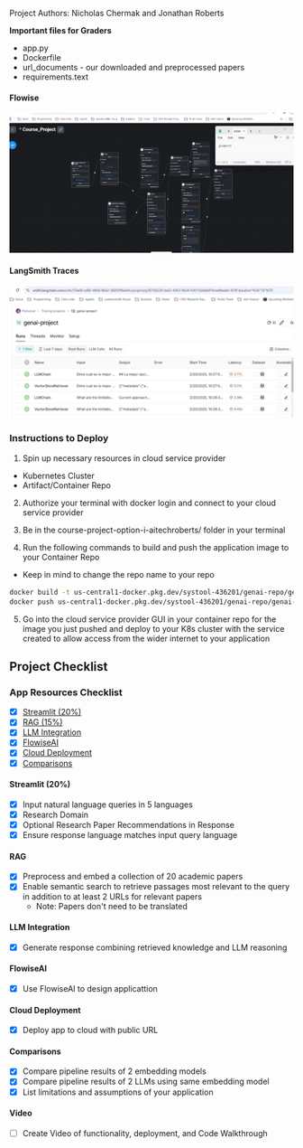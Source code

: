 Project Authors: Nicholas Chermak and Jonathan Roberts

**Important files for Graders**
- app.py
- Dockerfile
- url_documents - our downloaded and preprocessed papers
- requirements.text

#### Flowise
![alt text](flowise.png)

#### LangSmith Traces
![alt text](traces.png)

### Instructions to Deploy
1. Spin up necessary resources in cloud service provider
- Kubernetes Cluster
- Artifact/Container Repo

2. Authorize your terminal with docker login and connect to your cloud service provider

3. Be in the course-project-option-i-aitechroberts/ folder in your terminal

4. Run the following commands to build and push the application image to your Container Repo
- Keep in mind to change the repo name to your repo
```bash
docker build -t us-central1-docker.pkg.dev/systool-436201/genai-repo/genai-project:latest .
docker push us-central1-docker.pkg.dev/systool-436201/genai-repo/genai-project:latest
```

5. Go into the cloud service provider GUI in your container repo for the image you just pushed and deploy to your K8s cluster with the service created to allow access from the wider internet to your application

## Project Checklist
### App Resources Checklist
- [x] [Streamlit (20%)](####Streamlit)
- [x] [RAG (15%)](####RAG)
- [x] [LLM Integration](####Google-Dataproc)
- [x] [FlowiseAI](####Google-Cloud-Storage)
- [x] [Cloud Deployment](####Cloud-Deployment)
- [x] [Comparisons](####Comparisons)

#### Streamlit (20%)
- [x] Input natural language queries in 5 languages
- [x] Research Domain
- [x] Optional Research Paper Recommendations in Response
- [x] Ensure response language matches input query language

#### RAG
- [x] Preprocess and embed a collection of 20 academic papers
- [x] Enable semantic search to retrieve passages most relevant to the query in addition to at least 2 URLs for relevant papers
    - Note: Papers don't need to be translated

#### LLM Integration
- [x] Generate response combining retrieved knowledge and LLM reasoning

#### FlowiseAI
- [x] Use FlowiseAI to design applicattion

#### Cloud Deployment
- [x] Deploy app to cloud with public URL

#### Comparisons
- [x] Compare pipeline results of 2 embedding models
- [x] Compare pipeline results of 2 LLMs using same embedding model
- [x] List limitations and assumptions of your application

#### Video
- [ ] Create Video of functionality, deployment, and Code Walkthrough
